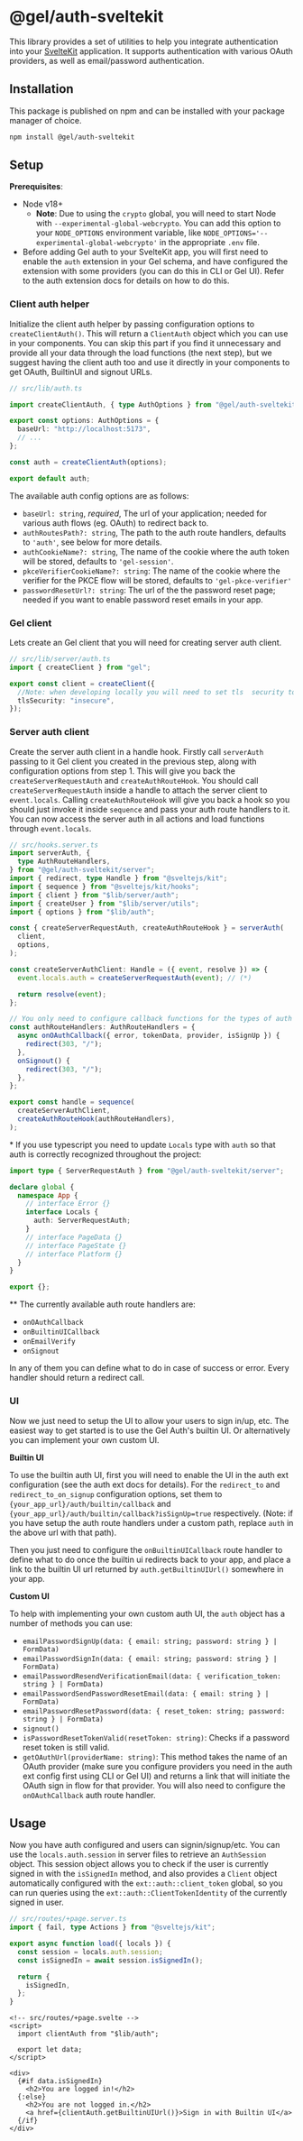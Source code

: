 # @gel/auth-sveltekit

This library provides a set of utilities to help you integrate authentication into your [SvelteKit](https://kit.svelte.dev/) application.
It supports authentication with various OAuth providers, as well as email/password authentication.

## Installation

This package is published on npm and can be installed with your package manager of choice.

```bash
npm install @gel/auth-sveltekit
```

## Setup

**Prerequisites**:

- Node v18+
  - **Note**: Due to using the `crypto` global, you will need to start Node with `--experimental-global-webcrypto`. You can add this option to your `NODE_OPTIONS` environment variable, like `NODE_OPTIONS='--experimental-global-webcrypto'` in the appropriate `.env` file.
- Before adding Gel auth to your SvelteKit app, you will first need to enable the `auth` extension in your Gel schema, and have configured the extension with some providers (you can do this in CLI or Gel UI). Refer to the auth extension docs for details on how to do this.

### Client auth helper

Initialize the client auth helper by passing configuration options to `createClientAuth()`. This will return a `ClientAuth` object which you can use in your components. You can skip this part if you find it unnecessary and provide all your data through the load functions (the next step), but we suggest having the client auth too and use it directly in your components to get OAuth, BuiltinUI and signout URLs.

```ts
// src/lib/auth.ts

import createClientAuth, { type AuthOptions } from "@gel/auth-sveltekit/client";

export const options: AuthOptions = {
  baseUrl: "http://localhost:5173",
  // ...
};

const auth = createClientAuth(options);

export default auth;
```

The available auth config options are as follows:

- `baseUrl: string`, _required_, The url of your application; needed for various auth flows (eg. OAuth) to redirect back to.
- `authRoutesPath?: string`, The path to the auth route handlers, defaults to `'auth'`, see below for more details.
- `authCookieName?: string`, The name of the cookie where the auth token will be stored, defaults to `'gel-session'`.
- `pkceVerifierCookieName?: string`: The name of the cookie where the verifier for the PKCE flow will be stored, defaults to `'gel-pkce-verifier'`
- `passwordResetUrl?: string`: The url of the the password reset page; needed if you want to enable password reset emails in your app.
  &nbsp;

### Gel client

Lets create an Gel client that you will need for creating server auth client.

```ts
// src/lib/server/auth.ts
import { createClient } from "gel";

export const client = createClient({
  //Note: when developing locally you will need to set tls  security to insecure, because the dev server uses  self-signed certificates which will cause api calls with the fetch api to fail.
  tlsSecurity: "insecure",
});
```

### Server auth client

Create the server auth client in a handle hook. Firstly call `serverAuth` passing to it Gel client you created in the previous step, along with configuration options from step 1. This will give you back the `createServerRequestAuth` and `createAuthRouteHook`. You should call `createServerRequestAuth` inside a handle to attach the server client to `event.locals`. Calling `createAuthRouteHook` will give you back a hook so you should just invoke it inside `sequence` and pass your auth route handlers to it.
You can now access the server auth in all actions and load functions through `event.locals`.

```ts
// src/hooks.server.ts
import serverAuth, {
  type AuthRouteHandlers,
} from "@gel/auth-sveltekit/server";
import { redirect, type Handle } from "@sveltejs/kit";
import { sequence } from "@sveltejs/kit/hooks";
import { client } from "$lib/server/auth";
import { createUser } from "$lib/server/utils";
import { options } from "$lib/auth";

const { createServerRequestAuth, createAuthRouteHook } = serverAuth(
  client,
  options,
);

const createServerAuthClient: Handle = ({ event, resolve }) => {
  event.locals.auth = createServerRequestAuth(event); // (*)

  return resolve(event);
};

// You only need to configure callback functions for the types of auth you wish to use in your app. (**)
const authRouteHandlers: AuthRouteHandlers = {
  async onOAuthCallback({ error, tokenData, provider, isSignUp }) {
    redirect(303, "/");
  },
  onSignout() {
    redirect(303, "/");
  },
};

export const handle = sequence(
  createServerAuthClient,
  createAuthRouteHook(authRouteHandlers),
);
```

\* If you use typescript you need to update `Locals` type with `auth` so that auth is correctly recognized throughout the project:

```ts
import type { ServerRequestAuth } from "@gel/auth-sveltekit/server";

declare global {
  namespace App {
    // interface Error {}
    interface Locals {
      auth: ServerRequestAuth;
    }
    // interface PageData {}
    // interface PageState {}
    // interface Platform {}
  }
}

export {};
```

\*\* The currently available auth route handlers are:

- `onOAuthCallback`
- `onBuiltinUICallback`
- `onEmailVerify`
- `onSignout`

In any of them you can define what to do in case of success or error. Every handler should return a redirect call.

### UI

Now we just need to setup the UI to allow your users to sign in/up, etc. The easiest way to get started is to use the Gel Auth's builtin UI. Or alternatively you can implement your own custom UI.

**Builtin UI**

To use the builtin auth UI, first you will need to enable the UI in the auth ext configuration (see the auth ext docs for details). For the `redirect_to` and `redirect_to_on_signup` configuration options, set them to `{your_app_url}/auth/builtin/callback` and `{your_app_url}/auth/builtin/callback?isSignUp=true` respectively. (Note: if you have setup the auth route handlers under a custom path, replace `auth` in the above url with that path).

Then you just need to configure the `onBuiltinUICallback` route handler to define what to do once the builtin ui redirects back to your app, and place a link to the builtin UI url returned by `auth.getBuiltinUIUrl()` somewhere in your app.

**Custom UI**

To help with implementing your own custom auth UI, the `auth` object has a number of methods you can use:

- `emailPasswordSignUp(data: { email: string; password: string } | FormData)`
- `emailPasswordSignIn(data: { email: string; password: string } | FormData)`
- `emailPasswordResendVerificationEmail(data: { verification_token: string } | FormData)`
- `emailPasswordSendPasswordResetEmail(data: { email: string } | FormData)`
- `emailPasswordResetPassword(data: { reset_token: string; password: string } | FormData)`
- `signout()`
- `isPasswordResetTokenValid(resetToken: string)`: Checks if a password reset token is still valid.
- `getOAuthUrl(providerName: string)`: This method takes the name of an OAuth provider (make sure you configure providers you need in the auth ext config first using CLI or Gel UI) and returns a link that will initiate the OAuth sign in flow for that provider. You will also need to configure the `onOAuthCallback` auth route handler.

## Usage

Now you have auth configured and users can signin/signup/etc. You can use the `locals.auth.session` in server files to retrieve an `AuthSession` object. This session object allows you to check if the user is currently signed in with the `isSignedIn` method, and also provides a `Client` object automatically configured with the `ext::auth::client_token` global, so you can run queries using the `ext::auth::ClientTokenIdentity` of the currently signed in user.

```ts
// src/routes/+page.server.ts
import { fail, type Actions } from "@sveltejs/kit";

export async function load({ locals }) {
  const session = locals.auth.session;
  const isSignedIn = await session.isSignedIn();

  return {
    isSignedIn,
  };
}
```

```svelte
<!-- src/routes/+page.svelte -->
<script>
  import clientAuth from "$lib/auth";

  export let data;
</script>

<div>
  {#if data.isSignedIn}
    <h2>You are logged in!</h2>
  {:else}
    <h2>You are not logged in.</h2>
    <a href={clientAuth.getBuiltinUIUrl()}>Sign in with Builtin UI</a>
  {/if}
</div>
```
